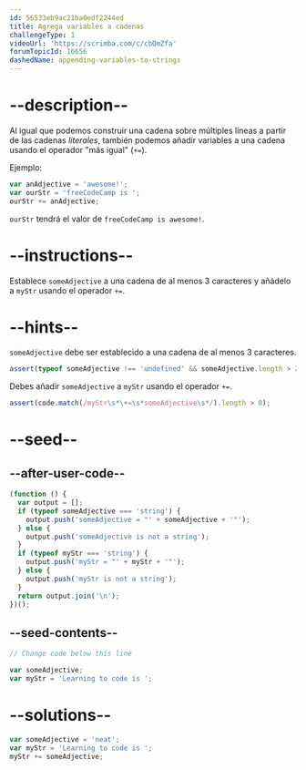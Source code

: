 ```yaml
---
id: 56533eb9ac21ba0edf2244ed
title: Agrega variables a cadenas
challengeType: 1
videoUrl: 'https://scrimba.com/c/cbQmZfa'
forumTopicId: 16656
dashedName: appending-variables-to-strings
---
```


# --description--

Al igual que podemos construir una cadena sobre múltiples líneas a partir de las cadenas <dfn>literales</dfn>, también podemos añadir variables a una cadena usando el operador "más igual" (`+=`).

Ejemplo:

```js
var anAdjective = 'awesome!';
var ourStr = 'freeCodeCamp is ';
ourStr += anAdjective;
```

`ourStr` tendrá el valor de `freeCodeCamp is awesome!`.

# --instructions--

Establece `someAdjective` a una cadena de al menos 3 caracteres y añádelo a `myStr` usando el operador `+=`.

# --hints--

`someAdjective` debe ser establecido a una cadena de al menos 3 caracteres.

```js
assert(typeof someAdjective !== 'undefined' && someAdjective.length > 2);
```

Debes añadir `someAdjective` a `myStr` usando el operador `+=`.

```js
assert(code.match(/myStr\s*\+=\s*someAdjective\s*/).length > 0);
```

# --seed--

## --after-user-code--

```js
(function () {
  var output = [];
  if (typeof someAdjective === 'string') {
    output.push('someAdjective = "' + someAdjective + '"');
  } else {
    output.push('someAdjective is not a string');
  }
  if (typeof myStr === 'string') {
    output.push('myStr = "' + myStr + '"');
  } else {
    output.push('myStr is not a string');
  }
  return output.join('\n');
})();
```

## --seed-contents--

```js
// Change code below this line

var someAdjective;
var myStr = 'Learning to code is ';
```

# --solutions--

```js
var someAdjective = 'neat';
var myStr = 'Learning to code is ';
myStr += someAdjective;
```
